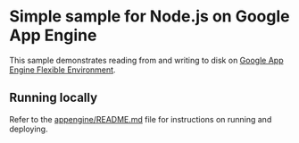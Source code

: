 # Simple sample for Node.js on Google App Engine

This sample demonstrates reading from and writing to disk on [Google App Engine Flexible Environment](https://cloud.google.com/appengine).

## Running locally

Refer to the [appengine/README.md](../README.md) file for instructions on
running and deploying.
